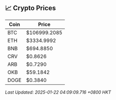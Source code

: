 ## 📈 Crypto Prices

| Coin | Price |
| ---- | ----- |
| BTC | $106999.2085 |
| ETH | $3334.9992 |
| BNB | $694.8850 |
| CRV | $0.8626 |
| ARB | $0.7290 |
| OKB | $59.1842 |
| DOGE | $0.3840 |

_Last Updated: 2025-01-22 04:09:09.716 +0800 HKT_